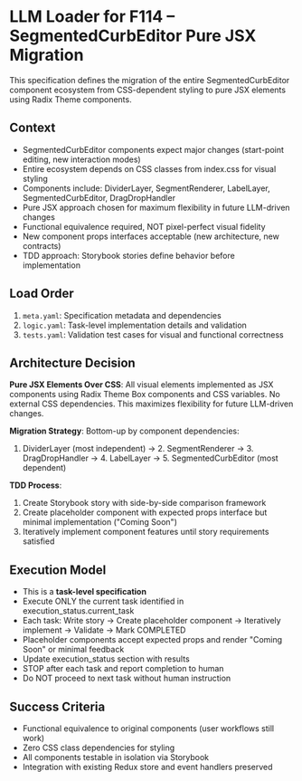 # LLM Loader for F114 – SegmentedCurbEditor Pure JSX Migration

This specification defines the migration of the entire SegmentedCurbEditor component ecosystem from CSS-dependent styling to pure JSX elements using Radix Theme components.

## Context
- SegmentedCurbEditor components expect major changes (start-point editing, new interaction modes)
- Entire ecosystem depends on CSS classes from index.css for visual styling
- Components include: DividerLayer, SegmentRenderer, LabelLayer, SegmentedCurbEditor, DragDropHandler
- Pure JSX approach chosen for maximum flexibility in future LLM-driven changes
- Functional equivalence required, NOT pixel-perfect visual fidelity
- New component props interfaces acceptable (new architecture, new contracts)
- TDD approach: Storybook stories define behavior before implementation

## Load Order
1. `meta.yaml`: Specification metadata and dependencies
2. `logic.yaml`: Task-level implementation details and validation
3. `tests.yaml`: Validation test cases for visual and functional correctness

## Architecture Decision
**Pure JSX Elements Over CSS**: All visual elements implemented as JSX components using Radix Theme Box components and CSS variables. No external CSS dependencies. This maximizes flexibility for future LLM-driven changes.

**Migration Strategy**: Bottom-up by component dependencies:
1. DividerLayer (most independent) → 2. SegmentRenderer → 3. DragDropHandler → 4. LabelLayer → 5. SegmentedCurbEditor (most dependent)

**TDD Process**: 
1. Create Storybook story with side-by-side comparison framework
2. Create placeholder component with expected props interface but minimal implementation ("Coming Soon")
3. Iteratively implement component features until story requirements satisfied

## Execution Model
- This is a **task-level specification**
- Execute ONLY the current task identified in execution_status.current_task
- Each task: Write story → Create placeholder component → Iteratively implement → Validate → Mark COMPLETED
- Placeholder components accept expected props and render "Coming Soon" or minimal feedback
- Update execution_status section with results
- STOP after each task and report completion to human
- Do NOT proceed to next task without human instruction

## Success Criteria
- Functional equivalence to original components (user workflows still work)
- Zero CSS class dependencies for styling
- All components testable in isolation via Storybook
- Integration with existing Redux store and event handlers preserved